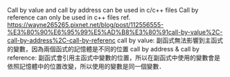Call by value and call by address can be used in c/c++ files
Call by reference can only be used in c++ files
ref. https://wayne265265.pixnet.net/blog/post/112556555-%E3%80%90%E6%95%99%E5%AD%B8%E3%80%91call-by-value%2C-call-by-address%2C-call-by-referenc
call by value: 副函式無法影響到主函式的變數，因為兩個函式的記憶體是不同的位置
call by address & call by reference: 副函式會引用主函式中變數的位置，所以在副函式中使用的變數會是依照記憶體中的位置改變，所以使用的變數是同一個變數．
